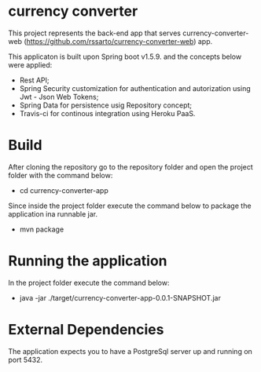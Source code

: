 # currency converter
This project represents the back-end app that serves currency-converter-web (https://github.com/rssarto/currency-converter-web) app.

This applicaton is built upon Spring boot v1.5.9. and the concepts below were applied:
<ul>
  <li>Rest API;</li>
  <li>Spring Security customization for authentication and autorization using Jwt - Json Web Tokens;</li>
  <li>Spring Data for persistence usig Repository concept;</li>
  <li>Travis-ci for continous integration using Heroku PaaS.</li>
</ul>

# Build
After cloning the repository go to the repository folder and open the project folder with the command below:<br/>
<ul>
  <li>cd currency-converter-app</li>
</ul>
  
Since inside the project folder execute the command below to package the application ina runnable jar.<br/>
<ul>
  <li>mvn package</li>
</ul>  

# Running the application
In the project folder execute the command below:<br/>
<ul>
  <li>java -jar ./target/currency-converter-app-0.0.1-SNAPSHOT.jar</li>
</ul>  
  
  
# External Dependencies
The application expects you to have a PostgreSql server up and running on port 5432.
  
